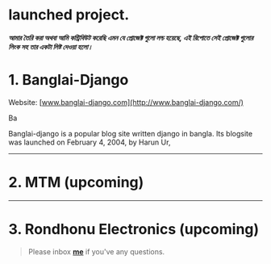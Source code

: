 # launched project.

##### আমার তৈরি করা অথবা আমি কন্ট্রিবিউট করেছি এমন যে প্রোজেক্ট গুলো লন্চ হয়েছে, এই রিপোতে সেই প্রোজেক্ট গুলোর লিংক সহ তার একটা লিষ্ট দেওয়া হলো।


# 1. Banglai-Django 

Website: [www.banglai-django.com](http://www.banglai-django.com/)

Ba

Banglai-django is a popular blog site written django in bangla.
Its blogsite was launched on February 4, 2004, by Harun Ur,



---


# 2. MTM (upcoming)


---

# 3. Rondhonu Electronics (upcoming)


> Please inbox **[me](https://www.facebook.com/shoriot)** if you've any questions.